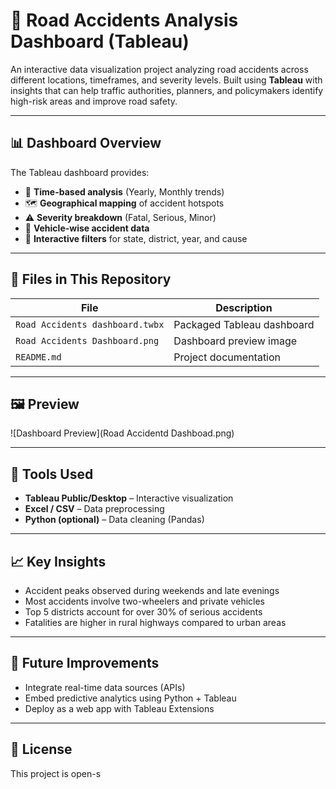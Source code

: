 # 🚦 Road Accidents Analysis Dashboard (Tableau)

An interactive data visualization project analyzing road accidents across different locations, timeframes, and severity levels. Built using **Tableau** with insights that can help traffic authorities, planners, and policymakers identify high-risk areas and improve road safety.

---

## 📊 Dashboard Overview

The Tableau dashboard provides:

- 📆 **Time-based analysis** (Yearly, Monthly trends)
- 🗺️ **Geographical mapping** of accident hotspots
- ⚠️ **Severity breakdown** (Fatal, Serious, Minor)
- 🚗 **Vehicle-wise accident data**
- 🎯 **Interactive filters** for state, district, year, and cause

---

## 📁 Files in This Repository

| File | Description |
|------|-------------|
| `Road Accidents dashboard.twbx` | Packaged Tableau dashboard |
| `Road Accidents Dashboard.png` | Dashboard preview image |
| `README.md` | Project documentation |

---

## 🖼 Preview

![Dashboard Preview](Road Accidentd Dashboad.png)

---

## 🧰 Tools Used

- **Tableau Public/Desktop** – Interactive visualization
- **Excel / CSV** – Data preprocessing
- **Python (optional)** – Data cleaning (Pandas)

---

## 📈 Key Insights

- Accident peaks observed during weekends and late evenings
- Most accidents involve two-wheelers and private vehicles
- Top 5 districts account for over 30% of serious accidents
- Fatalities are higher in rural highways compared to urban areas

---

## 🧪 Future Improvements

- Integrate real-time data sources (APIs)
- Embed predictive analytics using Python + Tableau
- Deploy as a web app with Tableau Extensions

---


## 📄 License
This project is open-s
